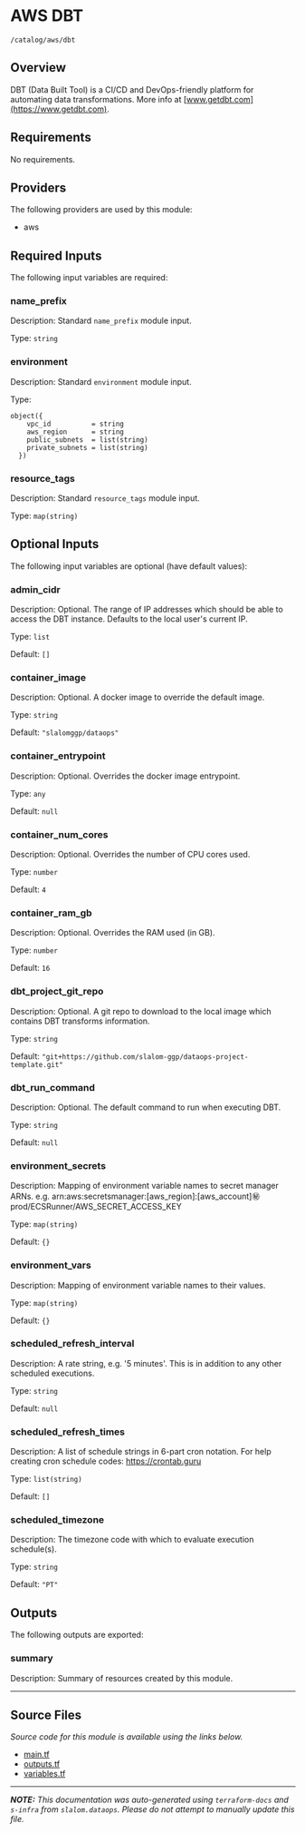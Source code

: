 
# AWS DBT

`/catalog/aws/dbt`

## Overview


DBT (Data Built Tool) is a CI/CD and DevOps-friendly platform for automating data transformations. More info at [www.getdbt.com](https://www.getdbt.com).

## Requirements

No requirements.

## Providers

The following providers are used by this module:

- aws

## Required Inputs

The following input variables are required:

### name\_prefix

Description: Standard `name_prefix` module input.

Type: `string`

### environment

Description: Standard `environment` module input.

Type:

```hcl
object({
    vpc_id          = string
    aws_region      = string
    public_subnets  = list(string)
    private_subnets = list(string)
  })
```

### resource\_tags

Description: Standard `resource_tags` module input.

Type: `map(string)`

## Optional Inputs

The following input variables are optional (have default values):

### admin\_cidr

Description: Optional. The range of IP addresses which should be able to access the DBT instance. Defaults to the local user's current IP.

Type: `list`

Default: `[]`

### container\_image

Description: Optional. A docker image to override the default image.

Type: `string`

Default: `"slalomggp/dataops"`

### container\_entrypoint

Description: Optional. Overrides the docker image entrypoint.

Type: `any`

Default: `null`

### container\_num\_cores

Description: Optional. Overrides the number of CPU cores used.

Type: `number`

Default: `4`

### container\_ram\_gb

Description: Optional. Overrides the RAM used (in GB).

Type: `number`

Default: `16`

### dbt\_project\_git\_repo

Description: Optional. A git repo to download to the local image which contains DBT transforms information.

Type: `string`

Default: `"git+https://github.com/slalom-ggp/dataops-project-template.git"`

### dbt\_run\_command

Description: Optional. The default command to run when executing DBT.

Type: `string`

Default: `null`

### environment\_secrets

Description: Mapping of environment variable names to secret manager ARNs.
e.g. arn:aws:secretsmanager:[aws\_region]:[aws\_account]:secret:prod/ECSRunner/AWS\_SECRET\_ACCESS\_KEY

Type: `map(string)`

Default: `{}`

### environment\_vars

Description: Mapping of environment variable names to their values.

Type: `map(string)`

Default: `{}`

### scheduled\_refresh\_interval

Description: A rate string, e.g. '5 minutes'. This is in addition to any other scheduled executions.

Type: `string`

Default: `null`

### scheduled\_refresh\_times

Description: A list of schedule strings in 6-part cron notation. For help creating cron schedule codes: https://crontab.guru

Type: `list(string)`

Default: `[]`

### scheduled\_timezone

Description: The timezone code with which to evaluate execution schedule(s).

Type: `string`

Default: `"PT"`

## Outputs

The following outputs are exported:

### summary

Description: Summary of resources created by this module.

---------------------

## Source Files

_Source code for this module is available using the links below._

* [main.tf](https://github.com/slalom-ggp/dataops-infra/tree/main//catalog/aws/dbt/main.tf)
* [outputs.tf](https://github.com/slalom-ggp/dataops-infra/tree/main//catalog/aws/dbt/outputs.tf)
* [variables.tf](https://github.com/slalom-ggp/dataops-infra/tree/main//catalog/aws/dbt/variables.tf)

---------------------

_**NOTE:** This documentation was auto-generated using
`terraform-docs` and `s-infra` from `slalom.dataops`.
Please do not attempt to manually update this file._
